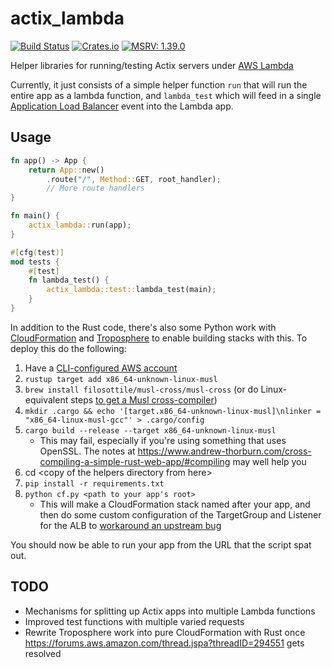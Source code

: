 actix_lambda
============
[![Build Status](https://travis-ci.com/palfrey/actix_lambda.svg?branch=master)](https://travis-ci.com/palfrey/actix_lambda)
[![Crates.io](https://img.shields.io/crates/v/actix_lambda.svg)](https://crates.io/crates/actix_lambda)
[![MSRV: 1.39.0](https://flat.badgen.net/badge/MSRV/1.39.0/purple)](https://blog.rust-lang.org/2019/11/07/Rust-1.39.0.html)

Helper libraries for running/testing Actix servers under [AWS Lambda](https://aws.amazon.com/lambda/)

Currently, it just consists of a simple helper function `run` that will run the entire app as a lambda function, and `lambda_test` which will feed in a single [Application Load Balancer](https://docs.aws.amazon.com/elasticloadbalancing/latest/application/introduction.html) event into the Lambda app.

Usage
-----

```rust
fn app() -> App {
    return App::new()
        .route("/", Method::GET, root_handler);
        // More route handlers
}

fn main() {
    actix_lambda::run(app);
}

#[cfg(test)]
mod tests {
    #[test]
    fn lambda_test() {
        actix_lambda::test::lambda_test(main);
    }
}
```

In addition to the Rust code, there's also some Python work with [CloudFormation](https://aws.amazon.com/cloudformation/) and [Troposphere](https://github.com/cloudtools/troposphere/) to enable building stacks with this. To deploy this do the following:

1. Have a [CLI-configured AWS account](https://docs.aws.amazon.com/cli/latest/userguide/cli-chap-configure.html)
2. `rustup target add x86_64-unknown-linux-musl`
3. `brew install filosottile/musl-cross/musl-cross` (or do Linux-equivalent steps [to get a Musl cross-compiler](https://musl.cc/))
4. `mkdir .cargo && echo '[target.x86_64-unknown-linux-musl]\nlinker = "x86_64-linux-musl-gcc"' > .cargo/config`
3. `cargo build --release --target x86_64-unknown-linux-musl`
    * This may fail, especially if you're using something that uses OpenSSL. The notes at https://www.andrew-thorburn.com/cross-compiling-a-simple-rust-web-app/#compiling may well help you
3. cd &lt;copy of the helpers directory from here&gt;
4. `pip install -r requirements.txt`
5. `python cf.py <path to your app's root>`
    * This will make a CloudFormation stack named after your app, and then do some custom configuration of the TargetGroup and Listener for the ALB to [workaround an upstream bug](https://forums.aws.amazon.com/thread.jspa?threadID=294551)

You should now be able to run your app from the URL that the script spat out.

TODO
----
* Mechanisms for splitting up Actix apps into multiple Lambda functions
* Improved test functions with multiple varied requests
* Rewrite Troposphere work into pure CloudFormation with Rust once https://forums.aws.amazon.com/thread.jspa?threadID=294551 gets resolved
